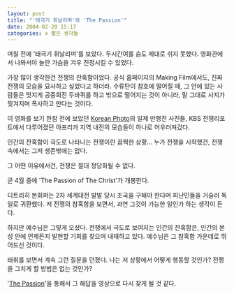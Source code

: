 ```yaml
---
layout: post
title: "'태극기 휘날리며'와 'The Passion'"
date: 2004-02-20 15:17
categories: ⊙ 짧은 생각들
---
```


며칠 전에 '태극기 휘날리며'를 보았다.
두시간여를 숨도 제대로 쉬지 못했다. 영화관에서 나와서야 놀란 가슴을 겨우 진정시킬 수 있었다.

가장 많이 생각한건 전쟁의 잔혹함이었다. 공식 홈페이지의 Making Film에서도, 진짜 전쟁의 모습을 묘사하고 싶었다고 하더라. 수류탄이 참호에 떨어질 때, 그 안에 있는 사람들은 멋지게 공중회전 두바퀴를 하고 밖으로 떨어지는 것이 아니라, 말 그대로 사지가 찢겨지며 폭사하고 만다는 것이다.

이 영화를 보기 한참 전에 보았던 [Korean Photo](http://www.koreanphoto.co.kr)의 일제 만행전 사진들, KBS 전쟁리포트에서 다루어졌던 아프리카 지역 내전의 모습들이 하나로 어우러져갔다.

인간의 잔혹함이 극도로 나타나는 전쟁이란 끔찍한 상황...
누가 전쟁을 시작했건, 전쟁 속에서는 그저 생존밖에는 없다.

그 어떤 이유에서건, 전쟁은 절대 정당화될 수 없다.

곧 4월 중에 'The Passion of The Christ'가 개봉한다.

디트리히 본회퍼는 2차 세계대전 발발 당시 조국을 구해야 한다며 피난민들을 거슬러 독일로 귀환했다. 저 전쟁의 참혹함을 보면서, 과연 그것이 가능한 일인가 하는 생각이 든다.

하지만 예수님은 그렇게 오셨다. 전쟁에서 극도로 보여지는 인간의 잔혹함은, 인간의 본성 안에 언제든지 발현할 기회를 찾으며 내재하고 있다. 예수님은 그 참혹함 가운데로 뛰어드신 것이다.

태휘를 보면서 계속 그런 질문을 던졌다. 나는 저 상황에서 어떻게 행동할 것인가? 전쟁을 그치게 할 방법은 없는 것인가? 

'[The Passion](http://www.thepassionofthechrist.com)'을 통해서 그 해답을 영상으로 다시 찾게 될 것 같다.

       
